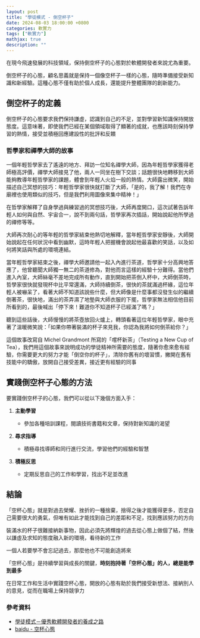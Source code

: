 ```yaml
---
layout: post
title: "學徒模式 - 倒空杯子"
date: 2024-08-03 18:00:00 +0800
categories: 軟實力
tags: ["軟實力"]
mathjax: true
description: ""
---
```


在現今飛速發展的科技領域，保持倒空杯子的心態對於軟體開發者來說尤為重要。

倒空杯子的心態，顧名思義就是保持一個像空杯子一樣的心態，隨時準備接受新知識和新經驗。這種心態不僅有助於個人成長，還能提升整體團隊的創新能力。

## 倒空杯子的定義

倒空杯子的心態要求我們保持謙虛，認識到自己的不足，並對學習新知識保持開放態度。這意味著，即使我們已經在某個領域取得了顯著的成就，也應該時刻保持學習的熱情，接受並積極回應建設性的批評和反饋

### 哲學家和禪學大師的故事

一個年輕哲學家去了遙遠的地方、拜訪一位知名禪學大師，因為年輕哲學家獲得老師極高評價，禪學大師接見了他，兩人一同坐在樹下交談；話題很快地轉移到大師能夠教導年輕哲學家的課題，體會到年輕人火焰一般的熱情。大師露出微笑，開始描述自己冥想的技巧：年輕哲學家很快就打斷了大師，「是的，我了解！我們在寺廟裡也使用類似的技巧，但是我們利用圖像來集中精神！」

在哲學家解釋了自身學過與練習過的冥想技巧後，大師再度開口，這次試著告訴年輕人如何與自然、宇宙合一，說不到兩句話，哲學家再次插話，開始說起他所學過的禪修等等。

大師再次耐心的等年輕的哲學家結束他熱切地解釋，當年輕哲學家安靜後，大師開始說起在任何狀況中看到幽默，這時年輕人把握機會說起他最喜歡的笑話，以及如何將笑話與所處的環境連結。

當年輕哲學家結束之後，禪學大師邀請他一起入內進行茶道，哲學家十分高興地答應了，他曾聽聞大師獨一無二的茶道修為，對他而言這樣的經驗十分難得。當他們進入內室，大師絲毫不差地完成所有動作，直到開始把茶倒入杯中，大師倒茶時，哲學家很快就發現杯中比平常還滿，大師持續倒茶，很快的茶就滿過杯緣，這位年輕人被嚇呆了，看著大師不知道該說些什麼，但大師像是什麼事都沒發生似的繼續倒著茶，很快地，滿出的茶弄濕了地墊與大師衣服的下擺，哲學家無法相信他目前所看到的，最後喊出「停下來！難道你不知道杯子已經滿了嗎？」

聽到這些話後，大師慢慢的將茶壺放回火爐上，轉頭看著這位年輕哲學家，眼中充著了溫暖微笑說：「如果你帶著裝滿的杯子來見我，你認為我將如何倒茶給你？」

這個故事改寫自 Michel Grandmont 所寫的「嚐杯新茶」（Testing a New Cup of Tea），我們用這個故事來說明成功的學徒精神所需要的態度，隨著你愈來愈有經驗，你需要更大的努力才能「倒空你的杯子」，清除你舊有的壞習慣，撇開在舊有技能中的驕傲，放開自己接受差異，接近更有經驗的同事

## 實踐倒空杯子心態的方法

要實踐倒空杯子的心態，我們可以從以下幾個方面入手：

1. **主動學習**
    - 參加各種培訓課程，閱讀技術書籍和文章，保持對新知識的渴望

2. **尋求指導**
    - 積極尋找導師和同行進行交流，學習他們的經驗和智慧

3. **積極反思**
    - 定期反思自己的工作和學習，找出不足並改進

## 結論

「空杯心態」就是對過去榮耀、挫折的一種捨棄，捨得之後才能獲得更多，否定自己需要很大的勇氣，但唯有如此才能找到自己的差距和不足，找到應該努力的方向

裝滿水的杯子很難接納新事物，因此必須先將輝煌的過去從心態上做個了結，然後以謙虛及求知的態度融入新的環境，看待新的工作

一個人若要學不會忘記過去，那麼他也不可能創造將來

「空杯心態」是持續學習與成長的關鍵，**時刻抱持著「空杯心態」的人，總是能學到最多**

在日常工作和生活中實踐空杯心態，開放的心態有助於我們接受新想法、接納別人的意見，從而在職場上保持競爭力

### 參考資料

- [學徒模式－優秀軟體開發者的養成之路](https://www.tenlong.com.tw/products/9789862762561) 
- [baidu - 空杯心態](https://baike.baidu.hk/item/%E7%A9%BA%E6%9D%AF%E5%BF%83%E6%85%8B/7567531)
